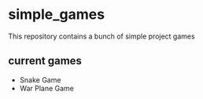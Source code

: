 # simple_games
This repository contains a bunch of simple project games

## current games
- Snake Game
- War Plane Game

